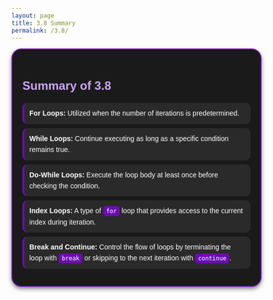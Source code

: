 ```yaml
---
layout: page
title: 3.8 Summary
permalink: /3.8/
---
```


<style>
  .summary-box {
    background-color: #1a1a1a; /* Dark background */
    color: #ffffff; /* White text */
    border: 2px solid #6a0dad; /* Purple border */
    border-radius: 20px; /* Rounded corners */
    padding: 20px;
    font-family: Arial, sans-serif; /* Clean font */
    line-height: 1.6; /* Improve readability */
    box-shadow: 0 4px 8px rgba(0, 0, 0, 0.5); /* Subtle shadow */
  }
  
  .summary-box h2 {
    color: #cba6f7; /* Light purple heading */
    font-size: 1.5rem;
    margin-bottom: 15px;
  }
  
  .summary-box ul {
    list-style-type: none; /* Remove default bullet points */
    padding-left: 0;
  }
  
  .summary-box li {
    background-color: #2a2a2a; /* Slightly lighter for list items */
    padding: 10px;
    margin-bottom: 8px;
    border-left: 4px solid #6a0dad; /* Purple border on list items */
    border-radius: 10px;
  }
  
  .summary-box code {
    background-color: #6a0dad; /* Purple code background */
    padding: 3px 6px;
    border-radius: 5px;
    color: #ffffff; /* White code text */
  }
</style>

<div class="summary-box">
  <h2>Summary of 3.8</h2>
  <ul>
    <li><strong>For Loops:</strong> Utilized when the number of iterations is predetermined.</li>
    <li><strong>While Loops:</strong> Continue executing as long as a specific condition remains true.</li>
    <li><strong>Do-While Loops:</strong> Execute the loop body at least once before checking the condition.</li>
    <li><strong>Index Loops:</strong> A type of <code>for</code> loop that provides access to the current index during iteration.</li>
    <li><strong>Break and Continue:</strong> Control the flow of loops by terminating the loop with <code>break</code> or skipping to the next iteration with <code>continue</code>.</li>
  </ul>
</div>
